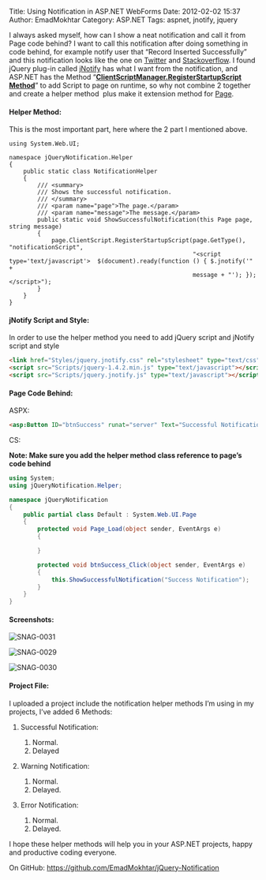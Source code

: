 Title: Using Notification in ASP.NET WebForms
Date: 2012-02-02 15:37
Author: EmadMokhtar
Category: ASP.NET
Tags: aspnet, jnotify, jquery

I always asked myself, how can I show a neat notification and call it
from Page code behind? I want to call this notification after doing
something in code behind, for example notify user that “Record Inserted
Successfully” and this notification looks like the one on
[Twitter](http://twitter.com/) and
[Stackoverflow](http://stackoverflow.com/). I found jQuery plug-in
called [jNotify](http://www.givainc.com/labs/jnotify_jquery_plugin.htm)
has what I want from the notification, and ASP.NET has the Method
“**[ClientScriptManager.RegisterStartupScript
Method](http://msdn.microsoft.com/en-us/library/asz8zsxy.aspx)**” to add
Script to page on runtime, so why not combine 2 together and create a
helper method  plus make it extension method for
[Page](http://msdn.microsoft.com/en-us/library/system.web.ui.page.aspx).

#### Helper Method:

This is the most important part, here where the 2 part I mentioned
above.

``` charp
using System.Web.UI;

namespace jQueryNotification.Helper
{
    public static class NotificationHelper
    {
        /// <summary>
        /// Shows the successful notification.
        /// </summary>
        /// <param name="page">The page.</param>
        /// <param name="message">The message.</param>
        public static void ShowSuccessfulNotification(this Page page, string message)
        {
            page.ClientScript.RegisterStartupScript(page.GetType(), "notificationScript",
                                                    "<script type='text/javascript'>  $(document).ready(function () { $.jnotify('" +
                                                    message + "'); });</script>");
        }
    }
}
```

#### jNotify Script and Style:

In order to use the helper method you need to add jQuery script and
jNotify script and style

``` html
<link href="Styles/jquery.jnotify.css" rel="stylesheet" type="text/css" />
<script src="Scripts/jquery-1.4.2.min.js" type="text/javascript"></script>
<script src="Scripts/jquery.jnotify.js" type="text/javascript"></script>
```

#### Page Code Behind:

ASPX:

``` html
<asp:Button ID="btnSuccess" runat="server" Text="Successful Notification" onclick="btnSuccess_Click" />
```

CS:

**Note: Make sure you add the helper method class reference to page’s
code behind**

``` csharp
using System;
using jQueryNotification.Helper;

namespace jQueryNotification
{
    public partial class Default : System.Web.UI.Page
    {
        protected void Page_Load(object sender, EventArgs e)
        {

        }

        protected void btnSuccess_Click(object sender, EventArgs e)
        {
            this.ShowSuccessfulNotification("Success Notification");
        }
    }
}
```

#### Screenshots:

![SNAG-0031]({filename}/images/SNAG-0031.png)

![SNAG-0029]({filename}/images/SNAG-0029.png)

![SNAG-0030]({filename}/images/SNAG-0030.png)

#### Project File:

I uploaded a project include the notification helper methods I’m using
in my projects, I’ve added 6 Methods:

1.  Successful Notification:
    1.  Normal.
    2.  Delayed

2.  Warning Notification:
    1.  Normal.
    2.  Delayed.

3.  Error Notification:
    1.  Normal.
    2.  Delayed.

I hope these helper methods will help you in your ASP.NET projects,
happy and productive coding everyone.

On GitHub: <https://github.com/EmadMokhtar/jQuery-Notification>

